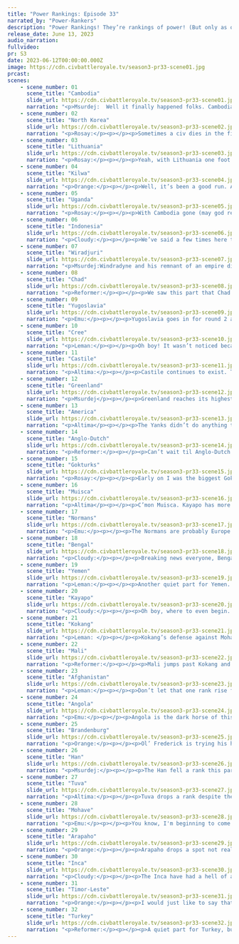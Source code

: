 ```yaml
---
title: "Power Rankings: Episode 33"
narrated_by: "Power-Rankers"
description: "Power Rankings! They’re rankings of power! (But only as of the instant of the end of the previous episode, as these are not meant to be future predictions!) Power Rankings!"
release_date: June 13, 2023
audio_narration:
fullvideo:
pr: S3
date: 2023-06-12T00:00:00.000Z
image: https://cdn.civbattleroyale.tv/season3-pr33-scene01.jpg
prcast:
scenes:
    - scene_number: 01
      scene_title: "Cambodia"
      slide_url: https://cdn.civbattleroyale.tv/season3-pr33-scene01.jpg
      narration: "<p>Msurdej:  Well it finally happened folks. Cambodia has embraced the sweet release of death. It was a long time coming for ol’ Norodom, who started the game with a second city in an unenviable position, and lost it by part 4. They sat as a city state for the rest of the game, occasionally getting into wars that wouldn’t amount to much. But now Bengal has put them out of their misery, leaving them at 32nd. Which is about 25 spots higher than they should have been.</p>"
    - scene_number: 02
      scene_title: "North Korea"
      slide_url: https://cdn.civbattleroyale.tv/season3-pr33-scene02.jpg
      narration: "<p>Rosay:</p><p></p><p>Sometimes a civ dies in the first half of civs on but they accomplish so much that they can still have a legacy as sort of a sleeper empire, that is not the case for slippin kimmy. The only thing of note is that he was the longest surviving original stooge and that’s not exactly a legacy to aspire to.</p>"
    - scene_number: 03
      scene_title: "Lithuania"
      slide_url: https://cdn.civbattleroyale.tv/season3-pr33-scene03.jpg
      narration: "<p>Rosay:</p><p></p><p>Yeah, with Lithuania one foot in the grave, I think I should give them an early eulogy before they enter a quantum alive state. Going in I was really thinking Lithuania was going to be the counterbalance to Brandenburg in Europe. For the past 30ish parts I would like to declare technically correct. In all fairness Lithuania's game impact is just “stop Brandenburg from growing” because they actually had some real accomplishments during this cycle, the initial invasion of the Permian and the successful conquering of Vladimir both point to this but its primary purpose was always holding back the stronger Brandenburg, or at least invading them if Brandenburg were to get greedy, but with Turkey helping Brandenburg invading Lithuania, there was no coming back. Rip Lithuania, maybe one day you will return and lead your people to victory. </p>"
    - scene_number: 04
      scene_title: "Kilwa"
      slide_url: https://cdn.civbattleroyale.tv/season3-pr33-scene04.jpg
      narration: "<p>Orange:</p><p></p><p>Well, it’s been a good run. And by good I mean better than anyone expected and in some ways quite fun. And hey, they’re putting up a pretty good fight here in the end constantly flipping those two cities back when they have no right to still be doing so. But all good things must come to an end and it looks like for our bois in Purple that time is right about now.</p>"
    - scene_number: 05
      scene_title: "Uganda"
      slide_url: https://cdn.civbattleroyale.tv/season3-pr33-scene05.jpg
      narration: "<p>Rosay:</p><p></p><p>With Cambodia gone (may god rest their souls) the cylinder is in dire need of a new rump civ that refuses to despite being laughably behind in the tech game (just barely being considered as an industrialized nation). Uganda, I nominate the prestigious title of “max defense rump” to you. You mountains make invading you impossible and your neighbors do not have a desire to take you down even if they wanted to. For Angola does not possess the reach to do so and Yemen has grown fat on its scientific progress stolen from Turkey. May you stall your way to the top 10, either pissing off or impressing us all, and get me those sweet sweet pr prediction points.</p>"
    - scene_number: 06
      scene_title: "Indonesia"
      slide_url: https://cdn.civbattleroyale.tv/season3-pr33-scene06.jpg
      narration: "<p>Cloudy:</p><p></p><p>We’ve said a few times here that Indonesia’s best expansion option was to take Afghanistan’s exclave and then kill Cambodia. But now that Cambodia’s dead, what else is there to do? Die?</p>"
    - scene_number: 07
      scene_title: "Wiradjuri"
      slide_url: https://cdn.civbattleroyale.tv/season3-pr33-scene07.jpg
      narration: "<p>Msurdej:Windradyne and his remnant of an empire didn't even appear in this part. The big question around Wiradjuri isn’t if they’ll win. It’s how they’ll die. Timor Leste is the safe bet, but my money’s on the Inca.</p>"
    - scene_number: 08
      scene_title: "Chad"
      slide_url: https://cdn.civbattleroyale.tv/season3-pr33-scene08.jpg
      narration: "<p>Reformer:</p><p></p><p>We saw this part that Chad has a very temporary opportunity to ravage the lands Angola took from them. Barely any units are left to garrison occupied Chad while Angola burns down the Kilwan coast. But even if Chad took this rare opportunity…the war would quickly turn against them, due to a massive production difference. So what’s the point? Well, going down in a blaze of glory instead of existing as a pitiful rump for another 200 turns, that’s what. </p>"
    - scene_number: 09
      scene_title: "Yugoslavia"
      slide_url: https://cdn.civbattleroyale.tv/season3-pr33-scene09.jpg
      narration: "<p>Emu:</p><p></p><p>Yugoslavia goes in for round 2 against ol' Brandy, and it's hard to see them pulling off another conquest like last time, or even a successful defense of Zagreb. Fred-Willy has finally hardened his country up, and Tito's amazing diplomacy has secured him a place on the trash pile of Europe. No Yugoslavians at the gates of Berlin this time. Who knows, maybe this will be the part that Tito finally gets served the tall glass of Brandy we've been expecting for so long. The historical weakness of this season's Europe can't save the minor powers of the region now.</p>"
    - scene_number: 10
      scene_title: "Cree"
      slide_url: https://cdn.civbattleroyale.tv/season3-pr33-scene10.jpg
      narration: "<p>Leman:</p><p></p><p>Oh boy! It wasn’t noticed because the fallout didn’t load so it wasn’t mentioned in the narration, but Cree launched the first nuke, blowing Wootei-niicie to bits. Arapaho responded in kind by absolutely irradiating the Rockies, but I’m proud of Poundmaker for being the first one to press that button. I’m also impressed with this defense. Arapaho ended the part with the largest military on the cylinder with 2.5 million troops, while Cree only has 133k. Despite that, despite being nuked a dozen or so times, the Cree only lost two cities this part. I imagine a few more are about to fall next episode, but for now peacing out with enough strength to contest the Gokturks seems like its still on the table.</p>"
    - scene_number: 11
      scene_title: "Castile"
      slide_url: https://cdn.civbattleroyale.tv/season3-pr33-scene11.jpg
      narration: "<p>Altima:</p><p></p><p>Castile continues to exist. They rise two ranks as two other powers fall. Such is life in the walls of the world.</p>"
    - scene_number: 12
      scene_title: "Greenland"
      slide_url: https://cdn.civbattleroyale.tv/season3-pr33-scene12.jpg
      narration: "<p>Msurdej</p><p></p><p>Greenland reaches its highest point at 21. But with only 30 living civs left, that still leaves Hans in the bottom ten. They might be able to deal with America if a coalition formed, but that’s really their best shot at making gains.  </p>"
    - scene_number: 13
      scene_title: "America"
      slide_url: https://cdn.civbattleroyale.tv/season3-pr33-scene13.jpg
      narration: "<p>Altima</p><p></p><p>The Yanks didn’t do anything this part. No surprise, not a lot they can do anymore. They might be able to dick over the Greenlanders once more per the military scores, but that’s it. Still, they rise two on the failures of others, as is the fate of middlers like them.</p>"
    - scene_number: 14
      scene_title: "Anglo-Dutch"
      slide_url: https://cdn.civbattleroyale.tv/season3-pr33-scene14.jpg
      narration: "<p>Reformer:</p><p></p><p>Can’t wait til Anglo-Dutch is the highest rank civ that started in Europe. You know as well as I do that all of Brandenburg, Yugoslavia and Normans are just fodder for Turkey. I for one will find it fitting, considering how scrappy this orange civ has been. </p>"
    - scene_number: 15
      scene_title: "Gokturks"
      slide_url: https://cdn.civbattleroyale.tv/season3-pr33-scene15.jpg
      narration: "<p>Rosay:</p><p></p><p>Early on I was the biggest Gokturk skeptic, then later the biggest Gokturk supporter when they invaded the stooges to appeal specifically to me, and now with everything settled, I have landed roughly in the middle of the Gokturk rankings. Honestly the gokturks aren’t really able to expand anymore even in the event of a coalition war, unless someone just doesn’t man their Gokturk front or the Gokturks are secretly storing an army of top tier generals commanding an army of super soldiers. Hey at least you guys are doing better than Cree,</p>"
    - scene_number: 16
      scene_title: "Muisca"
      slide_url: https://cdn.civbattleroyale.tv/season3-pr33-scene16.jpg
      narration: "<p>Altima</p><p></p><p>C’mon Muisca. Kayapo has more warmonger penalties than military units and is busy with a war on their other front. This is quite possibly your last chance to do something real, to join the big boys. Join the fight against your southern neighbor before the Inca eat them instead. </p>"
    - scene_number: 17
      scene_title: "Normans"
      slide_url: https://cdn.civbattleroyale.tv/season3-pr33-scene17.jpg
      narration: "<p>Emu:</p><p></p><p>The Normans are probably Europe's most disappointing civ, and that's saying something on a continent with an extremely low ABV bottle of Brandy. At this point I think it makes sense to dismiss them as literally just another Two Sicilies. It's sad that this is the best the Italian peninsula can produce. You were supposed to break the curse, Bobby. You are the burnout gifted kid of Europe. What are you even here for anymore? Go to community college or something, I don't know. And for fuck's sake, declare war on someone.</p>"
    - scene_number: 18
      scene_title: "Bengal"
      slide_url: https://cdn.civbattleroyale.tv/season3-pr33-scene18.jpg
      narration: "<p>Cloudy:</p><p></p><p>Breaking news everyone, Bengal did a thing! And even more incredible, they did a seemingly impossible thing: kill Cambodia. As a result, we’ve dropped Bengal one rank, because one city isn’t that valuable but this might cause other civs to remember that Bengal exists, which would be bad.</p>"
    - scene_number: 19
      scene_title: "Yemen"
      slide_url: https://cdn.civbattleroyale.tv/season3-pr33-scene19.jpg
      narration: "<p>Leman:</p><p></p><p>Another quiet part for Yemen. While their stats (especially population and tech) continue to improve, Yemen still looks mediocre compared to the big civs like Turkey and Timor-Leste. What’s worse is that one of their best expansion opportunities, Kilwa, is being gobbled up by Angola. Yemen better get on that and at least clean up the Kilwa islands before Angola snags them all in a peace deal or something.</p>"
    - scene_number: 20
      scene_title: "Kayapo"
      slide_url: https://cdn.civbattleroyale.tv/season3-pr33-scene20.jpg
      narration: "<p>Cloudy:</p><p></p><p>Oh boy, where to even begin. Long story short, Kayapo is falling apart at the seams. They lost 13 cities to the Inca this episode, and while they might briefly capture Chan Chan, their hopes seem dim. Kayapo has the smallest army of any non-rump, and they don’t seem to be using any of it to defend their lands, so the Inca are mostly just walking into cities unopposed. Yes, sure, none of those were cities in Kayapo’s original core, but they were Kayapo’s future, and without them I don’t see how Raoni can win South America. And really, forget winning South America—Kayapo’s survival as a major player is clearly at stake if they don’t miraculously turn things around.</p>"
    - scene_number: 21
      scene_title: "Kokang"
      slide_url: https://cdn.civbattleroyale.tv/season3-pr33-scene21.jpg
      narration: "<p>Leman: </p><p></p><p>Kokang’s defense against Mohave’s transpacific invasion is faltering as they lose Kaifeng and Saungkang to Mohave ships and probably nuclear hellfire respectively. While I don’t think this is lasting damage – Kokang has come out of this war more or less intact, this relatively poor defense makes me worry about what’s going to happen when the closer and more powerful Timor-Leste comes knocking.</p>"
    - scene_number: 22
      scene_title: "Mali"
      slide_url: https://cdn.civbattleroyale.tv/season3-pr33-scene22.jpg
      narration: "<p>Reformer:</p><p></p><p>Mali jumps past Kokang and Kayapo to reach 11th, their highest position ever. One could argue that they didn’t do much to deserve this, but being an African civ this season grants you some special exceptions. Though Mali is not a particularly strong civ, the neighborhood is not too strong either, allowing for opportunities that civs of this strength on other continents simply would not have. I do also find it worthwhile to mention that Mali is very close to Kayapo, and thus Kayapo crumbling removes one of the more immediate threats to Malian sovereignty. I mean, sure, Angola is still around, but they’re distracted…</p>"
    - scene_number: 23
      scene_title: "Afghanistan"
      slide_url: https://cdn.civbattleroyale.tv/season3-pr33-scene23.jpg
      narration: "<p>Leman:</p><p></p><p>Don’t let that one rank rise fool you, that’s just Kayapo falling apart. Afghanistan did fully nothing this part. That’s not so bad, Afghanistan is finally back in the top ten, but if I’m being honest, with half our civs dead, top ten is not the badge of honor it used to be. Afghanistan’s stats aren’t bad, they have got solid militaries, effective science and production scores, and aren’t facing any major economic hardships like Han or Brandenburg, so I still see a future for them, in the BR, but time is ticking.</p>"
    - scene_number: 24
      scene_title: "Angola"
      slide_url: https://cdn.civbattleroyale.tv/season3-pr33-scene24.jpg
      narration: "<p>Emu:</p><p></p><p>Angola is the dark horse of this season. They've been making moves, but they've never really gotten as much focus as the other top 10 powers. They got here mostly by being the strongest civ in a weak Africa, but there's a question as to how long that'll save them. Until Total War to be sure, but at this point they definitely still have the time to become the surprise African contender to the crown. Their weakest point right now is probably their navy, which if left long enough Timor will surely decide to take some advantage of. They don't have to do anything to stay top 10, but they need to bulk up internally to have any chance at making it further than that.</p>"
    - scene_number: 25
      scene_title: "Brandenburg"
      slide_url: https://cdn.civbattleroyale.tv/season3-pr33-scene25.jpg
      narration: "<p>Orange:</p><p></p><p>Ol’ Frederick is trying his hand again at fighting the Yugoslavs, and it’ll probably be more successful this time than previously. But like, I’m still just so apathetic towards them, Yugoslavia somehow coming up on top would be a dream but last time they gave up despite winning so who knows what they’ll give up this time now that Brandenburg actually has units to push with. Glory be to the Anglo-Dutch I hope they somehow win Europe!</p>"
    - scene_number: 26
      scene_title: "Han"
      slide_url: https://cdn.civbattleroyale.tv/season3-pr33-scene26.jpg
      narration: "<p>Msurdej:</p><p></p><p>The Han fell a rank this part, as like Afghanistan, they did nothing in this part. Unlike Afghanistan though, Wu has major money problems. With no money to his name, and thousands of gold in debt, Han’s effective science and military might has plummeted. They will continue to lag behind the science leaders, and their army will keep disbanding. When that happens, Kokang or the Tuva could sweep in and wipe out the Han.</p>"
    - scene_number: 27
      scene_title: "Tuva"
      slide_url: https://cdn.civbattleroyale.tv/season3-pr33-scene27.jpg
      narration: "<p>Altima:</p><p></p><p>Tuva drops a rank despite their victory against the Lithuanians. There are two reasons at play here- one, taking a bunch of snow cities isn’t gonna move the needle at this point. Two, their population density (or rather, lack thereof) is increasingly a problem for their future prospects. They’re still in the top ten, if nothing else because their stats are still solid for now and we’re running out of other viable top tenners, and they do still have viable paths to victory, but things might get a bit shaky if they can’t start getting some pop in these cities.</p>"
    - scene_number: 28
      scene_title: "Mohave"
      slide_url: https://cdn.civbattleroyale.tv/season3-pr33-scene28.jpg
      narration: "<p>Emu:</p><p></p><p>You know, I'm beginning to come around on Mohave, if only because I don't like Arapaho more. I respect the move of barely having any cities yet being a top 5 power anyway. They should be Inca food, and yet, here they are, with over a million military score and super-advanced tech. Their thin chain of Pacific cities from California to Japan should by all rights collapse at any real invasion, but instead it's looking like they'd take *more* territory if war were declared. Also it reminds me of Ace Attorney.</p>"
    - scene_number: 29
      scene_title: "Arapaho"
      slide_url: https://cdn.civbattleroyale.tv/season3-pr33-scene29.jpg
      narration: "<p>Orange:</p><p></p><p>Arapaho drops a spot not really for their own fault but more-so because the Inca just had an incredible episode. But Pretty Nose isn’t slacking, she’s already back on the grind against the Cree and this time, the party is really getting heated. The first nukes have been dropped and really, who knows how many more will fall until the blue menace is wiped off the map…</p>"
    - scene_number: 30
      scene_title: "Inca"
      slide_url: https://cdn.civbattleroyale.tv/season3-pr33-scene30.jpg
      narration: "<p>Cloudy:</p><p></p><p>The Inca have had a hell of an episode, with a well-timed and devastating attack against Kayapo netting them 13 cities so far, with more on the horizon. By the time this war is over, it’s probable that the Inca will have dispelled any doubt about who is top dog in South America, even though many of us thought that Kayapo was on the home stretch. These gains have also catapulted the Inca into second place in number of cities, behind only Timor-Leste, and the top spot in that category is up for grabs if their successes continue. All told, most of the power rankers think the Inca are on track to join Turkey and Timor-Leste in the superpower tier—as long as they keep the pressure up, and don’t let Kayapo pull any of their funny tricks.</p>"
    - scene_number: 31
      scene_title: "Timor-Leste"
      slide_url: https://cdn.civbattleroyale.tv/season3-pr33-scene31.jpg
      narration: "<p>Orange:</p><p></p><p>I would just like to say that I put Timor-Leste first, so them being only second is not my fault. But anyways, T-L didn’t really do much last part if you’re just looking at the part, but if you check the stats sheet then wew. 50 cities, 1,000 effective science above the next highest (25% higher), 7.5k production (50% higher than second), and the largest non-nuke army. This is, to be clear, an utterly dominating stat sheet. Turkey ain’t even close. So all I’m saying is, Turkey may have the moves right now, but T-L has the power and I can not wait till those two meet. </p>"
    - scene_number: 32
      scene_title: "Turkey"
      slide_url: https://cdn.civbattleroyale.tv/season3-pr33-scene32.jpg
      narration: "<p>Reformer:</p><p></p><p>A quiet part for Turkey, but no reason to doubt their number one spot. Timor is immensely strong, but the Oceanian positioning still makes life less easy for them, whereas Turkey has for once in CBR’s history turned into benefit the usual downfall of Middle Eastern civs: being in the middle of everything. Turkey can attack in any direction and make substantial gains. But as Cloudy said, a new superpower is rising in South America in the form of Inca, and it’ll be interesting to see how global geopolitics shift from here. </p><p>Either way, some concerns have been raised over what seems like a fairly thin army, something which could become a problem if a coalition ever forms, but at this point I’m not confident the other AIs can be brave enough to commit to such a thing. It would make for a great story, that’s for sure, the downfall of giants is something I always enjoy. </p>"
---
```

